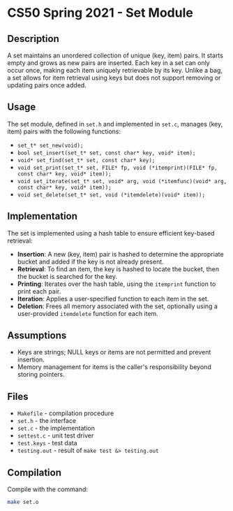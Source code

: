 # CS50 Spring 2021 - Set Module

## Description
A set maintains an unordered collection of unique (key, item) pairs. It starts empty and grows as new pairs are inserted. Each key in a set can only occur once, making each item uniquely retrievable by its key. Unlike a bag, a set allows for item retrieval using keys but does not support removing or updating pairs once added.

## Usage
The set module, defined in `set.h` and implemented in `set.c`, manages (key, item) pairs with the following functions:

- `set_t* set_new(void);`
- `bool set_insert(set_t* set, const char* key, void* item);`
- `void* set_find(set_t* set, const char* key);`
- `void set_print(set_t* set, FILE* fp, void (*itemprint)(FILE* fp, const char* key, void* item));`
- `void set_iterate(set_t* set, void* arg, void (*itemfunc)(void* arg, const char* key, void* item));`
- `void set_delete(set_t* set, void (*itemdelete)(void* item));`

## Implementation
The set is implemented using a hash table to ensure efficient key-based retrieval:

- **Insertion**: A new (key, item) pair is hashed to determine the appropriate bucket and added if the key is not already present.
- **Retrieval**: To find an item, the key is hashed to locate the bucket, then the bucket is searched for the key.
- **Printing**: Iterates over the hash table, using the `itemprint` function to print each pair.
- **Iteration**: Applies a user-specified function to each item in the set.
- **Deletion**: Frees all memory associated with the set, optionally using a user-provided `itemdelete` function for each item.

## Assumptions
- Keys are strings; NULL keys or items are not permitted and prevent insertion.
- Memory management for items is the caller's responsibility beyond storing pointers.

## Files
- `Makefile` - compilation procedure
- `set.h` - the interface
- `set.c` - the implementation
- `settest.c` - unit test driver
- `test.keys` - test data
- `testing.out` - result of `make test &> testing.out`

## Compilation
Compile with the command:
```bash
make set.o

